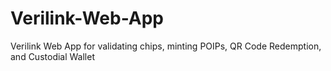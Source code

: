 # Verilink-Web-App
Verilink Web App for validating chips, minting POIPs, QR Code Redemption, and Custodial Wallet
